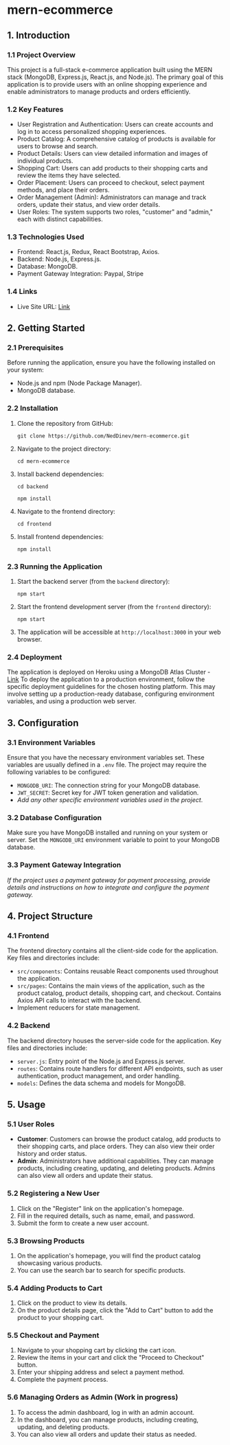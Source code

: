 # mern-ecommerce

## 1. Introduction
### 1.1 Project Overview
This project is a full-stack e-commerce application built using the MERN stack (MongoDB, Express.js, React.js, and Node.js). The primary goal of this application is to provide users with an online shopping experience and enable administrators to manage products and orders efficiently.

### 1.2 Key Features
- User Registration and Authentication: Users can create accounts and log in to access personalized shopping experiences.
- Product Catalog: A comprehensive catalog of products is available for users to browse and search.
- Product Details: Users can view detailed information and images of individual products.
- Shopping Cart: Users can add products to their shopping carts and review the items they have selected.
- Order Placement: Users can proceed to checkout, select payment methods, and place their orders.
- Order Management (Admin): Administrators can manage and track orders, update their status, and view order details.
- User Roles: The system supports two roles, "customer" and "admin," each with distinct capabilities.

### 1.3 Technologies Used
- Frontend: React.js, Redux, React Bootstrap, Axios.
- Backend: Node.js, Express.js.
- Database: MongoDB.
- Payment Gateway Integration: Paypal, Stripe

### 1.4 Links

- Live Site URL: [Link](https://ned-mern-ecommerce-39b6ffde7c76.herokuapp.com)

## 2. Getting Started
### 2.1 Prerequisites
Before running the application, ensure you have the following installed on your system:
- Node.js and npm (Node Package Manager).
- MongoDB database.

### 2.2 Installation
1. Clone the repository from GitHub:
   ```
   git clone https://github.com/NedDinev/mern-ecommerce.git
   ```
2. Navigate to the project directory:
   ```
   cd mern-ecommerce
   ```
3. Install backend dependencies:
   ```
   cd backend
   ```
   ```
   npm install
   ```
5. Navigate to the frontend directory:
   ```
   cd frontend
   ```
6. Install frontend dependencies:
   ```
   npm install
   ```

### 2.3 Running the Application
1. Start the backend server (from the `backend` directory):
   ```
   npm start
   ```
2. Start the frontend development server (from the `frontend` directory):
   ```
   npm start
   ```
3. The application will be accessible at `http://localhost:3000` in your web browser.

### 2.4 Deployment
The application is deployed on Heroku using a MongoDB Atlas Cluster - [Link](https://ned-mern-ecommerce-39b6ffde7c76.herokuapp.com)
To deploy the application to a production environment, follow the specific deployment guidelines for the chosen hosting platform. This may involve setting up a production-ready database, configuring environment variables, and using a production web server.

## 3. Configuration
### 3.1 Environment Variables
Ensure that you have the necessary environment variables set. These variables are usually defined in a `.env` file. The project may require the following variables to be configured:
- `MONGODB_URI`: The connection string for your MongoDB database.
- `JWT_SECRET`: Secret key for JWT token generation and validation.
- *Add any other specific environment variables used in the project*.

### 3.2 Database Configuration
Make sure you have MongoDB installed and running on your system or server. Set the `MONGODB_URI` environment variable to point to your MongoDB database.

### 3.3 Payment Gateway Integration
*If the project uses a payment gateway for payment processing, provide details and instructions on how to integrate and configure the payment gateway.*

## 4. Project Structure
### 4.1 Frontend
The frontend directory contains all the client-side code for the application. Key files and directories include:
- `src/components`: Contains reusable React components used throughout the application.
- `src/pages`: Contains the main views of the application, such as the product catalog, product details, shopping cart, and checkout. Contains Axios API calls to interact with the backend.
- Implement reducers for state management.


### 4.2 Backend
The backend directory houses the server-side code for the application. Key files and directories include:
- `server.js`: Entry point of the Node.js and Express.js server.
- `routes`: Contains route handlers for different API endpoints, such as user authentication, product management, and order handling.
- `models`: Defines the data schema and models for MongoDB.

## 5. Usage
### 5.1 User Roles
- **Customer**: Customers can browse the product catalog, add products to their shopping carts, and place orders. They can also view their order history and order status.
- **Admin**: Administrators have additional capabilities. They can manage products, including creating, updating, and deleting products. Admins can also view all orders and update their status.

### 5.2 Registering a New User
1. Click on the "Register" link on the application's homepage.
2. Fill in the required details, such as name, email, and password.
3. Submit the form to create a new user account.

### 5.3 Browsing Products
1. On the application's homepage, you will find the product catalog showcasing various products.
2. You can use the search bar to search for specific products.

### 5.4 Adding Products to Cart
1. Click on the product to view its details.
2. On the product details page, click the "Add to Cart" button to add the product to your shopping cart.

### 5.5 Checkout and Payment
1. Navigate to your shopping cart by clicking the cart icon.
2. Review the items in your cart and click the "Proceed to Checkout" button.
3. Enter your shipping address and select a payment method.
4. Complete the payment process.

### 5.6 Managing Orders as Admin (Work in progress)
1. To access the admin dashboard, log in with an admin account.
2. In the dashboard, you can manage products, including creating, updating, and deleting products.
3. You can also view all orders and update their status as needed.


